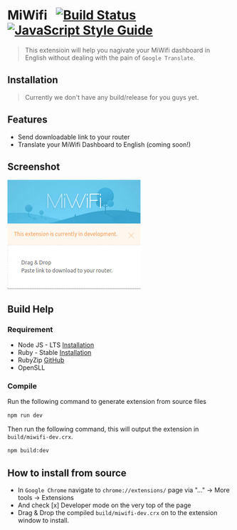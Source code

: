 # MiWifi &nbsp; [![Build Status](https://travis-ci.org/socheatsok78/mi-wifi-en.svg?branch=master)](https://travis-ci.org/socheatsok78/mi-wifi-en) [![JavaScript Style Guide](https://img.shields.io/badge/code_style-standard-brightgreen.svg)](https://standardjs.com)

> This extensioin will help you nagivate your MiWifi dashboard in English without dealing with the pain of `Google Translate`.

## Installation

> Currently we don't have any build/release for you guys yet.

## Features
- Send downloadable link to your router
- Translate your MiWifi Dashboard to English (coming soon!)

## Screenshot
![MiWifi](screens/popup.png)

## Build Help

### Requirement

- Node JS - LTS [Installation](https://github.com/creationix/nvm)
- Ruby - Stable [Installation](https://www.digitalocean.com/community/tutorials/how-to-install-ruby-on-rails-with-rvm-on-ubuntu-16-04)
- RubyZip [GitHub](https://github.com/rubyzip/rubyzip)
- OpenSLL

### Compile

Run the following command to generate extension from source files

```sh
npm run dev
```

Then run the following command, this will output the extension in `build/miwifi-dev.crx`.

```sh
npm build:dev
```

## How to install from source

- In `Google Chrome` navigate to `chrome://extensions/` page via "..." -> More tools -> Extensions
- And check [x] Developer mode on the very top of the page
- Drag & Drop the compiled `build/miwifi-dev.crx` on to the extension window to install.
